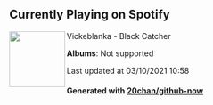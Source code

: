 ## Currently Playing on Spotify

[<img align="left" width="100" src="https://i.scdn.co/image/ab67616d0000b2739ee734a46d5a3789d7b867dc">](https://open.spotify.com/album/7DDrVqzCsXJAdR2fQh9GZD)

Vickeblanka - Black Catcher

**Albums**: Not supported

Last updated at 03/10/2021 10:58

#### Generated with [20chan/github-now](https://github.com/20chan/github-now)


<!--
**20chan/20chan** is a ✨ _special_ ✨ repository because its `README.md` (this file) appears on your GitHub profile.

Here are some ideas to get you started:

- 🔭 I’m currently working on ...
- 🌱 I’m currently learning ...
- 👯 I’m looking to collaborate on ...
- 🤔 I’m looking for help with ...
- 💬 Ask me about ...
- 📫 How to reach me: ...
- 😄 Pronouns: ...
- ⚡ Fun fact: ...
-->
